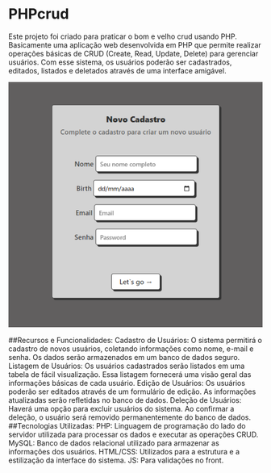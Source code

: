 # PHPcrud
Este projeto foi criado para praticar o bom e velho crud usando PHP. Basicamente uma aplicação web desenvolvida em PHP que permite realizar operações básicas de CRUD (Create, Read, Update, Delete) para gerenciar usuários. Com esse sistema, os usuários poderão ser cadastrados, editados, listados e deletados através de uma interface amigável.

![Cadastro](apresentacao/CadastroCrudPHP.png)

##Recursos e Funcionalidades:
Cadastro de Usuários: O sistema permitirá o cadastro de novos usuários, coletando informações como nome, e-mail e senha. Os dados serão armazenados em um banco de dados seguro.
Listagem de Usuários: Os usuários cadastrados serão listados em uma tabela de fácil visualização. Essa listagem fornecerá uma visão geral das informações básicas de cada usuário.
Edição de Usuários: Os usuários poderão ser editados através de um formulário de edição. As informações atualizadas serão refletidas no banco de dados.
Deleção de Usuários: Haverá uma opção para excluir usuários do sistema. Ao confirmar a deleção, o usuário será removido permanentemente do banco de dados.
##Tecnologias Utilizadas:
PHP: Linguagem de programação do lado do servidor utilizada para processar os dados e executar as operações CRUD.
MySQL: Banco de dados relacional utilizado para armazenar as informações dos usuários.
HTML/CSS: Utilizados para a estrutura e a estilização da interface do sistema.
JS: Para validações no front. 
